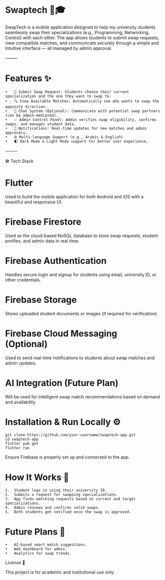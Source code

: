 # Swaptech 🔁🎓

SwapTech is a mobile application designed to help my university students seamlessly swap their specializations (e.g., Programming, Networking, Control) with each other. The app allows students to submit swap requests, view compatible matches, and communicate securely through a simple and intuitive interface — all managed by admin approval.

⸻

# Features ✨
	•	📝 Submit Swap Request: Students choose their current specialization and the one they want to swap to.
	•	🔍 View Available Matches: Automatically see who wants to swap the opposite direction.
	•	💬 Chat System (Optional): Communicate with potential swap partners (can be admin-mediated).
	•	✅ Admin Control Panel: Admin verifies swap eligibility, confirms swaps, and manages student data.
	•	🔔 Notifications: Real-time updates for new matches and admin approvals.
	•	🌐 Multi-language Support (e.g., Arabic & English)
	•	🌓 Dark Mode & Light Mode support for better user experience.

⸻

🛠️ Tech Stack

# Flutter

Used to build the mobile application for both Android and iOS with a beautiful and responsive UI.

# Firebase Firestore

Used as the cloud-based NoSQL database to store swap requests, student profiles, and admin data in real time.

# Firebase Authentication

Handles secure login and signup for students using email, university ID, or other credentials.

# Firebase Storage

Stores uploaded student documents or images (if required for verification).

# Firebase Cloud Messaging (Optional)

Used to send real-time notifications to students about swap matches and admin updates.

# AI Integration (Future Plan)

Will be used for intelligent swap match recommendations based on demand and availability


# Installation & Run Locally ⚙️

    git clone https://github.com/your-username/swaptech-app.git
    cd swaptech-app
    flutter pub get
    flutter run

Ensure Firebase is properly set up and connected to the app.


# How It Works 🔄
	1.	Student logs in using their university ID.
	2.	Submits a request for swapping specializations.
	3.	App finds matching requests based on current and target specializations.
	4.	Admin reviews and confirms valid swaps.
	5.	Both students get notified once the swap is approved.

# Future Plans 🚀
	•	AI-based smart match suggestions.
	•	Web dashboard for admin.
	•	Analytics for swap trends.

License 📜

This project is for academic and institutional use only.




